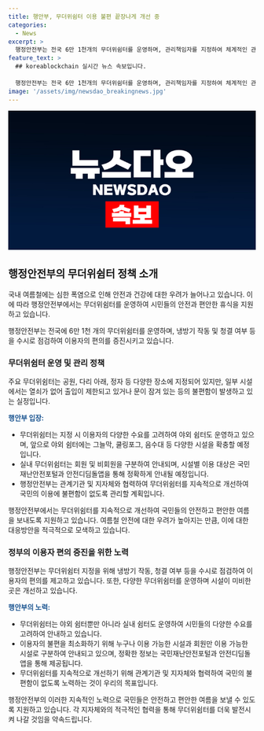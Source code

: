 ```yaml
---
title: 행안부, 무더위쉼터 이용 불편 끝장나게 개선 중
categories:
  - News
excerpt: >
  행정안전부는 전국 6만 1천개의 무더위쉼터를 운영하며, 관리책임자를 지정하여 체계적인 관리를 실시하고 있습니다. 또한, 야외 무더위쉼터의 시설을 확충하고 미비한 곳은 정비하며, 회원과 비회원을 구분하여 안내하고 있습니다. 향후 국민의 이용에 불편함이 없도록 지속적인 개선을 약속했습니다. (자료출처=정책브리핑 www.korea.kr)
feature_text: >
  ## koreablockchain 실시간 뉴스 속보입니다.

  행정안전부는 전국 6만 1천개의 무더위쉼터를 운영하며, 관리책임자를 지정하여 체계적인 관리를 실시하고 있습니다. 또한, 야외 무더위쉼터의 시설을 확충하고 미비한 곳은 정비하며, 회원과 비회원을 구분하여 안내하고 있습니다. 향후 국민의 이용에 불편함이 없도록 지속적인 개선을 약속했습니다. (자료출처=정책브리핑 www.korea.kr)
image: '/assets/img/newsdao_breakingnews.jpg'
---
```


<p><img src="/assets/img/newsdao_breakingnews.jpg" alt="koreablockchain 속보" /></p>

<h2 data-ke-size="size26">행정안전부의 무더위쉼터 정책 소개</h2>

<p>국내 여름철에는 심한 폭염으로 인해 안전과 건강에 대한 우려가 늘어나고 있습니다. 이에 따라 행정안전부에서는 무더위쉼터를 운영하여 시민들의 안전과 편안한 휴식을 지원하고 있습니다.</p>

<p data-ke-size="size16">행정안전부는 전국에 6만 1천 개의 무더위쉼터를 운영하며, 냉방기 작동 및 청결 여부 등을 수시로 점검하여 이용자의 편의를 증진시키고 있습니다.</p>

<h3>무더위쉼터 운영 및 관리 정책</h3>

<p>주요 무더위쉼터는 공원, 다리 아래, 정자 등 다양한 장소에 지정되어 있지만, 일부 시설에서는 열쇠가 없어 출입이 제한되고 있거나 문이 잠겨 있는 등의 불편함이 발생하고 있는 실정입니다.</p>

<p><b><span style="color: #1a5490;">행안부 입장:</span></b></p>

<ul>
  <li>무더위쉼터는 지정 시 이용자의 다양한 수요를 고려하여 야외 쉼터도 운영하고 있으며, 앞으로 야외 쉼터에는 그늘막, 쿨링포그, 음수대 등 다양한 시설을 확충할 예정입니다.</li>
  <li>실내 무더위쉼터는 회원 및 비회원을 구분하여 안내되며, 시설별 이용 대상은 국민재난안전포털과 안전디딤돌앱을 통해 정확하게 안내될 예정입니다.</li>
  <li>행정안전부는 관계기관 및 지자체와 협력하여 무더위쉼터를 지속적으로 개선하여 국민의 이용에 불편함이 없도록 관리할 계획입니다.</li>
</ul>

<p>행정안전부에서는 무더위쉼터를 지속적으로 개선하여 국민들의 안전하고 편안한 여름을 보내도록 지원하고 있습니다. 여름철 안전에 대한 우려가 높아지는 만큼, 이에 대한 대응방안을 적극적으로 모색하고 있습니다.
<br></p>

<h3>정부의 이용자 편의 증진을 위한 노력</h3>

<p>행정안전부는 무더위쉼터 지정을 위해 냉방기 작동, 청결 여부 등을 수시로 점검하여 이용자의 편의를 제고하고 있습니다. 또한, 다양한 무더위쉼터를 운영하며 시설이 미비한 곳은 개선하고 있습니다.</p>

<p><b><span style="color: #1a5490;">행안부의 노력:</span></b></p>

<ul>
  <li>무더위쉼터는 야외 쉼터뿐만 아니라 실내 쉼터도 운영하여 시민들의 다양한 수요를 고려하여 안내하고 있습니다.</li>
  <li>이용자의 불편을 최소화하기 위해 누구나 이용 가능한 시설과 회원만 이용 가능한 시설로 구분하여 안내되고 있으며, 정확한 정보는 국민재난안전포털과 안전디딤돌앱을 통해 제공됩니다.</li>
  <li>무더위쉼터를 지속적으로 개선하기 위해 관계기관 및 지자체와 협력하여 국민의 불편함이 없도록 노력하는 것이 우리의 목표입니다.</li>
</ul>

<p>행정안전부의 이러한 지속적인 노력으로 국민들은 안전하고 편안한 여름을 보낼 수 있도록 지원하고 있습니다. 각 지자체와의 적극적인 협력을 통해 무더위쉼터를 더욱 발전시켜 나갈 것임을 약속드립니다.</p>

